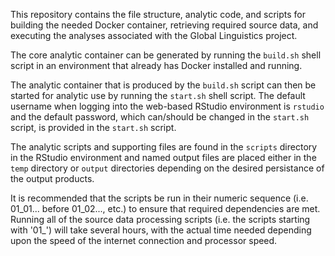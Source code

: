 This repository contains the file structure, analytic code, and scripts for
building the needed Docker container, retrieving required source data, and
executing the analyses associated with the Global Linguistics project. 

The core analytic container can be generated by running the `build.sh` shell 
script in an environment that already has Docker installed and running. 

The analytic container that is produced by the `build.sh` script can then be
started for analytic use by running the `start.sh` shell script. The default
username when logging into the web-based RStudio environment is `rstudio` 
and the default password, which can/should be changed in the `start.sh` script,
is provided in the `start.sh` script. 

The analytic scripts and supporting files are found in the `scripts` directory
in the RStudio environment and named output files are placed either in the 
`temp` directory or `output` directories depending on the desired persistance
of the output products. 

It is recommended that the scripts be run in their numeric sequence (i.e. 01_01... 
before 01_02..., etc.) to ensure that required dependencies are met. Running all
of the source data processing scripts (i.e. the scripts starting with '01_') will
take several hours, with the actual time needed depending upon the speed of
the internet connection and processor speed. 




